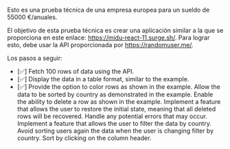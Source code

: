 Esto es una prueba técnica de una empresa europea para un sueldo de 55000 €/anuales.

El objetivo de esta prueba técnica es crear una aplicación similar a la que se proporciona en este enlace: https://midu-react-11.surge.sh/. Para lograr esto, debe usar la API proporcionada por https://randomuser.me/.

Los pasos a seguir:

- [✅] Fetch 100 rows of data using the API.
- [✅] Display the data in a table format, similar to the example.
- [✅] Provide the option to color rows as shown in the example.
  Allow the data to be sorted by country as demonstrated in the example.
  Enable the ability to delete a row as shown in the example.
  Implement a feature that allows the user to restore the initial state, meaning that all deleted rows will be recovered.
  Handle any potential errors that may occur.
  Implement a feature that allows the user to filter the data by country.
  Avoid sorting users again the data when the user is changing filter by country.
  Sort by clicking on the column header.
